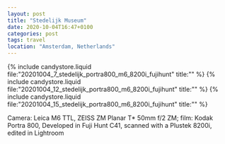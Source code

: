 ```yaml
---
layout: post
title: "Stedelijk Museum"
date: 2020-10-04T16:47+0100
categories: post
tags: travel
location: "Amsterdam, Netherlands"
---
```


{% include candystore.liquid file:"20201004_7_stedelijk_portra800_m6_8200i_fujihunt" title:"" %}
{% include candystore.liquid file:"20201004_12_stedelijk_portra800_m6_8200i_fujihunt" title:"" %}
{% include candystore.liquid file:"20201004_15_stedelijk_portra800_m6_8200i_fujihunt" title:"" %}

Camera: Leica M6 TTL, ZEISS ZM Planar T* 50mm f/2 ZM; film: Kodak Portra 800, Developed in Fuji Hunt C41, scanned with a Plustek 8200i, edited in Lightroom 